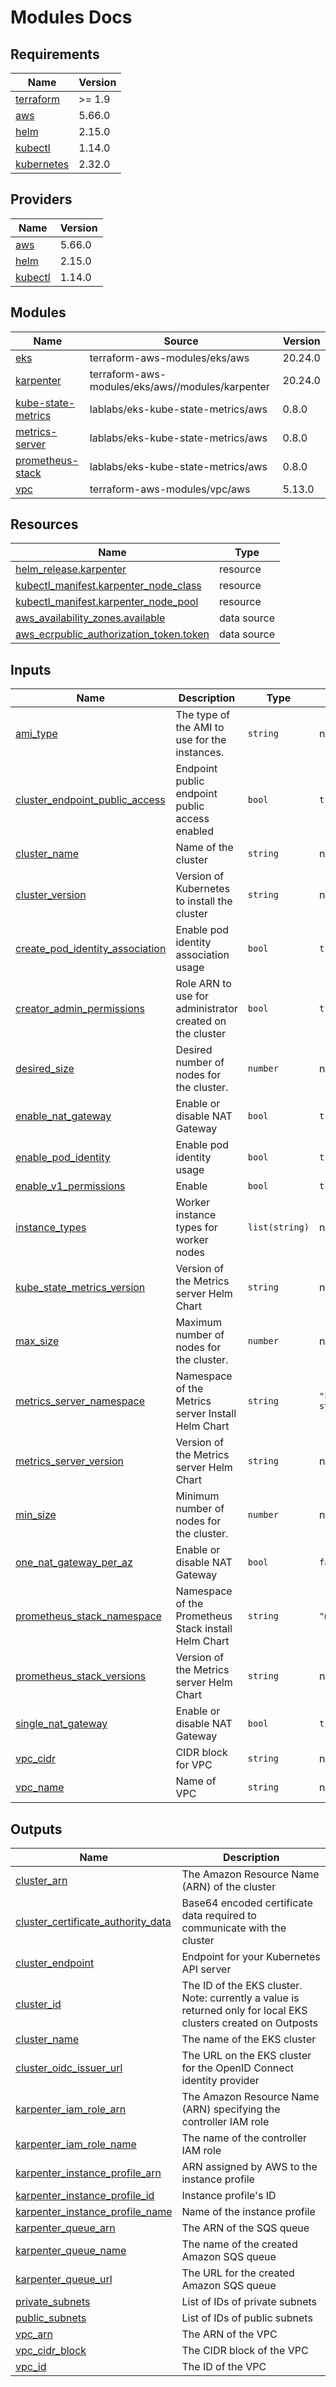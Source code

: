# Modules Docs

<!-- BEGINNING OF PRE-COMMIT-TERRAFORM DOCS HOOK -->
## Requirements

| Name | Version |
|------|---------|
| <a name="requirement_terraform"></a> [terraform](#requirement\_terraform) | >= 1.9 |
| <a name="requirement_aws"></a> [aws](#requirement\_aws) | 5.66.0 |
| <a name="requirement_helm"></a> [helm](#requirement\_helm) | 2.15.0 |
| <a name="requirement_kubectl"></a> [kubectl](#requirement\_kubectl) | 1.14.0 |
| <a name="requirement_kubernetes"></a> [kubernetes](#requirement\_kubernetes) | 2.32.0 |

## Providers

| Name | Version |
|------|---------|
| <a name="provider_aws"></a> [aws](#provider\_aws) | 5.66.0 |
| <a name="provider_helm"></a> [helm](#provider\_helm) | 2.15.0 |
| <a name="provider_kubectl"></a> [kubectl](#provider\_kubectl) | 1.14.0 |

## Modules

| Name | Source | Version |
|------|--------|---------|
| <a name="module_eks"></a> [eks](#module\_eks) | terraform-aws-modules/eks/aws | 20.24.0 |
| <a name="module_karpenter"></a> [karpenter](#module\_karpenter) | terraform-aws-modules/eks/aws//modules/karpenter | 20.24.0 |
| <a name="module_kube-state-metrics"></a> [kube-state-metrics](#module\_kube-state-metrics) | lablabs/eks-kube-state-metrics/aws | 0.8.0 |
| <a name="module_metrics-server"></a> [metrics-server](#module\_metrics-server) | lablabs/eks-kube-state-metrics/aws | 0.8.0 |
| <a name="module_prometheus-stack"></a> [prometheus-stack](#module\_prometheus-stack) | lablabs/eks-kube-state-metrics/aws | 0.8.0 |
| <a name="module_vpc"></a> [vpc](#module\_vpc) | terraform-aws-modules/vpc/aws | 5.13.0 |

## Resources

| Name | Type |
|------|------|
| [helm_release.karpenter](https://registry.terraform.io/providers/hashicorp/helm/2.15.0/docs/resources/release) | resource |
| [kubectl_manifest.karpenter_node_class](https://registry.terraform.io/providers/gavinbunney/kubectl/1.14.0/docs/resources/manifest) | resource |
| [kubectl_manifest.karpenter_node_pool](https://registry.terraform.io/providers/gavinbunney/kubectl/1.14.0/docs/resources/manifest) | resource |
| [aws_availability_zones.available](https://registry.terraform.io/providers/hashicorp/aws/5.66.0/docs/data-sources/availability_zones) | data source |
| [aws_ecrpublic_authorization_token.token](https://registry.terraform.io/providers/hashicorp/aws/5.66.0/docs/data-sources/ecrpublic_authorization_token) | data source |

## Inputs

| Name | Description | Type | Default | Required |
|------|-------------|------|---------|:--------:|
| <a name="input_ami_type"></a> [ami\_type](#input\_ami\_type) | The type of the AMI to use for the instances. | `string` | n/a | yes |
| <a name="input_cluster_endpoint_public_access"></a> [cluster\_endpoint\_public\_access](#input\_cluster\_endpoint\_public\_access) | Endpoint public endpoint public access enabled | `bool` | `true` | no |
| <a name="input_cluster_name"></a> [cluster\_name](#input\_cluster\_name) | Name of the cluster | `string` | n/a | yes |
| <a name="input_cluster_version"></a> [cluster\_version](#input\_cluster\_version) | Version of Kubernetes to install the cluster | `string` | n/a | yes |
| <a name="input_create_pod_identity_association"></a> [create\_pod\_identity\_association](#input\_create\_pod\_identity\_association) | Enable pod identity association usage | `bool` | `true` | no |
| <a name="input_creator_admin_permissions"></a> [creator\_admin\_permissions](#input\_creator\_admin\_permissions) | Role ARN to use for administrator created on the cluster | `bool` | `true` | no |
| <a name="input_desired_size"></a> [desired\_size](#input\_desired\_size) | Desired number of nodes for the cluster. | `number` | n/a | yes |
| <a name="input_enable_nat_gateway"></a> [enable\_nat\_gateway](#input\_enable\_nat\_gateway) | Enable or disable NAT Gateway | `bool` | `true` | no |
| <a name="input_enable_pod_identity"></a> [enable\_pod\_identity](#input\_enable\_pod\_identity) | Enable pod identity usage | `bool` | `true` | no |
| <a name="input_enable_v1_permissions"></a> [enable\_v1\_permissions](#input\_enable\_v1\_permissions) | Enable | `bool` | `true` | no |
| <a name="input_instance_types"></a> [instance\_types](#input\_instance\_types) | Worker instance types for worker nodes | `list(string)` | n/a | yes |
| <a name="input_kube_state_metrics_version"></a> [kube\_state\_metrics\_version](#input\_kube\_state\_metrics\_version) | Version of the Metrics server Helm Chart | `string` | n/a | yes |
| <a name="input_max_size"></a> [max\_size](#input\_max\_size) | Maximum number of nodes for the cluster. | `number` | n/a | yes |
| <a name="input_metrics_server_namespace"></a> [metrics\_server\_namespace](#input\_metrics\_server\_namespace) | Namespace of the Metrics server Install Helm Chart | `string` | `"kube-system"` | no |
| <a name="input_metrics_server_version"></a> [metrics\_server\_version](#input\_metrics\_server\_version) | Version of the Metrics server Helm Chart | `string` | n/a | yes |
| <a name="input_min_size"></a> [min\_size](#input\_min\_size) | Minimum number of nodes for the cluster. | `number` | n/a | yes |
| <a name="input_one_nat_gateway_per_az"></a> [one\_nat\_gateway\_per\_az](#input\_one\_nat\_gateway\_per\_az) | Enable or disable NAT Gateway | `bool` | `false` | no |
| <a name="input_prometheus_stack_namespace"></a> [prometheus\_stack\_namespace](#input\_prometheus\_stack\_namespace) | Namespace of the Prometheus Stack install Helm Chart | `string` | `"monitoring"` | no |
| <a name="input_prometheus_stack_versions"></a> [prometheus\_stack\_versions](#input\_prometheus\_stack\_versions) | Version of the Metrics server Helm Chart | `string` | n/a | yes |
| <a name="input_single_nat_gateway"></a> [single\_nat\_gateway](#input\_single\_nat\_gateway) | Enable or disable NAT Gateway | `bool` | `true` | no |
| <a name="input_vpc_cidr"></a> [vpc\_cidr](#input\_vpc\_cidr) | CIDR block for VPC | `string` | n/a | yes |
| <a name="input_vpc_name"></a> [vpc\_name](#input\_vpc\_name) | Name of VPC | `string` | n/a | yes |

## Outputs

| Name | Description |
|------|-------------|
| <a name="output_cluster_arn"></a> [cluster\_arn](#output\_cluster\_arn) | The Amazon Resource Name (ARN) of the cluster |
| <a name="output_cluster_certificate_authority_data"></a> [cluster\_certificate\_authority\_data](#output\_cluster\_certificate\_authority\_data) | Base64 encoded certificate data required to communicate with the cluster |
| <a name="output_cluster_endpoint"></a> [cluster\_endpoint](#output\_cluster\_endpoint) | Endpoint for your Kubernetes API server |
| <a name="output_cluster_id"></a> [cluster\_id](#output\_cluster\_id) | The ID of the EKS cluster. Note: currently a value is returned only for local EKS clusters created on Outposts |
| <a name="output_cluster_name"></a> [cluster\_name](#output\_cluster\_name) | The name of the EKS cluster |
| <a name="output_cluster_oidc_issuer_url"></a> [cluster\_oidc\_issuer\_url](#output\_cluster\_oidc\_issuer\_url) | The URL on the EKS cluster for the OpenID Connect identity provider |
| <a name="output_karpenter_iam_role_arn"></a> [karpenter\_iam\_role\_arn](#output\_karpenter\_iam\_role\_arn) | The Amazon Resource Name (ARN) specifying the controller IAM role |
| <a name="output_karpenter_iam_role_name"></a> [karpenter\_iam\_role\_name](#output\_karpenter\_iam\_role\_name) | The name of the controller IAM role |
| <a name="output_karpenter_instance_profile_arn"></a> [karpenter\_instance\_profile\_arn](#output\_karpenter\_instance\_profile\_arn) | ARN assigned by AWS to the instance profile |
| <a name="output_karpenter_instance_profile_id"></a> [karpenter\_instance\_profile\_id](#output\_karpenter\_instance\_profile\_id) | Instance profile's ID |
| <a name="output_karpenter_instance_profile_name"></a> [karpenter\_instance\_profile\_name](#output\_karpenter\_instance\_profile\_name) | Name of the instance profile |
| <a name="output_karpenter_queue_arn"></a> [karpenter\_queue\_arn](#output\_karpenter\_queue\_arn) | The ARN of the SQS queue |
| <a name="output_karpenter_queue_name"></a> [karpenter\_queue\_name](#output\_karpenter\_queue\_name) | The name of the created Amazon SQS queue |
| <a name="output_karpenter_queue_url"></a> [karpenter\_queue\_url](#output\_karpenter\_queue\_url) | The URL for the created Amazon SQS queue |
| <a name="output_private_subnets"></a> [private\_subnets](#output\_private\_subnets) | List of IDs of private subnets |
| <a name="output_public_subnets"></a> [public\_subnets](#output\_public\_subnets) | List of IDs of public subnets |
| <a name="output_vpc_arn"></a> [vpc\_arn](#output\_vpc\_arn) | The ARN of the VPC |
| <a name="output_vpc_cidr_block"></a> [vpc\_cidr\_block](#output\_vpc\_cidr\_block) | The CIDR block of the VPC |
| <a name="output_vpc_id"></a> [vpc\_id](#output\_vpc\_id) | The ID of the VPC |
<!-- END OF PRE-COMMIT-TERRAFORM DOCS HOOK -->
